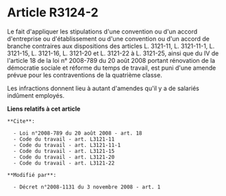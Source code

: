 # Article R3124-2

Le fait d'appliquer les stipulations d'une convention ou d'un accord d'entreprise ou d'établissement ou d'une convention ou
d'un accord de branche contraires aux dispositions des articles L. 3121-11, L. 3121-11-1, L. 3121-15, L. 3121-16, L. 3121-20
et L. 3121-22 à L. 3121-25, ainsi que du IV de l'article 18 de la loi n° 2008-789 du 20 août 2008 portant rénovation de la
démocratie sociale et réforme du temps de travail, est puni d'une amende prévue pour les contraventions de la quatrième
classe. 

Les infractions donnent lieu à autant d'amendes qu'il y a de salariés indûment employés.

**Liens relatifs à cet article**

	**Cite**:

	  - Loi n°2008-789 du 20 août 2008 - art. 18
	  - Code du travail - art. L3121-11
	  - Code du travail - art. L3121-11-1
	  - Code du travail - art. L3121-15
	  - Code du travail - art. L3121-20
	  - Code du travail - art. L3121-22

	**Modifié par**:

	  - Décret n°2008-1131 du 3 novembre 2008 - art. 1
